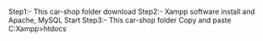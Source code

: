 Step1:- This car-shop folder download 
Step2:- Xampp software install and Apache, MySQL Start
Step3:- This car-shop folder Copy and paste C:Xampp>htdocs 
 
